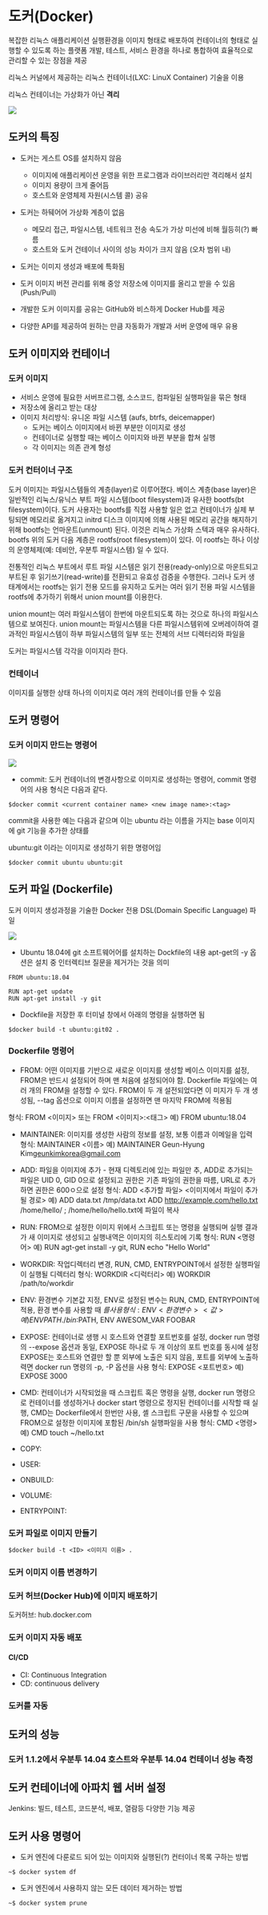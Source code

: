 # 도커(Docker)

복잡한 리눅스 애플리케이션 실행환경을 이미지 형태로 배포하여 컨테이너의 형태로 실행할 수 있도록 하는 플랫폼 
개발, 테스트, 서비스 환경을 하나로 통합하여 효율적으로 관리할 수 있는 장점을 제공

리눅스 커널에서 제공하는 리눅스 컨테이너(LXC: LinuX Container) 기술을 이용

리눅스 컨테이너는 가상화가 아닌 __격리__

<image src=https://www.docker.com/sites/default/files/d8/styles/large/public/2018-11/container-what-is-container.png>

## 도커의 특징 

* 도커는 게스트 OS를 설치하지 않음
  * 이미지에 애플리케이션 운영을 위한 프로그램과 라이브러리만 격리해서 설치
  * 이미지 용량이 크게 줄어듬
  * 호스트와 운영체제 자원(시스템 콜) 공유

* 도커는 하뒈어어 가상화 계층이 없음
  * 메모리 접근, 파일시스템, 네트워크 전송 속도가 가상 미선에 비해 월등히(?) 빠름
  * 호스트와 도커 건테이너 사이의 성능 차이가 크지 않음 (오차 범위 내)

* 도커는 이미지 생성과 배포에 특화됨

* 도커 이미지 버전 관리를 위해 중앙 저장소에 이미지를 올리고 받을 수 있음 (Push/Pull)

* 개발한 도커 이미지를 공유는 GitHub와 비스하게 Docker Hub를 제공

* 다양한 API를 제공하여 원하는 만큼 자동화가 개발과 서버 운영에 매우 유용

## 도커 이미지와 컨테이너 

### 도커 이미지
* 서비스 운영에 필요한 서버프르그램, 소스코드, 컴파일된 실행파일을 묶은 형태
* 저장소에 올리고 받는 대상
* 이미지 처리방식: 유니온 파일 시스템 (aufs, btrfs, deicemapper)
  * 도커는 베이스 이미지에서 바뀐 부분만 이미지로 생성
  * 컨테이너로 실행할 때는 베이스 이미지와 바뀐 부분을 합쳐 실행
  * 각 이미지는 의존 관계 형성

### 도커 컨터이너 구조
도커 이미지는 파일시스템들의 계층(layer)로 이루어졌다. 베이스 계층(base layer)은 일반적인 리눅스/유닉스 부트 파일 시스템(boot filesystem)과 유사한 bootfs(bt filesystem)이다. 도커 사용자는 bootfs를 직접 사용할 일은 없고 컨테이너가 실제 부팅되면 메모리로 옮겨지고 initrd 디스크 이미지에 의해 사용된 메모리 공간을 해지하기 위해 bootfs는 언마운트(unmount) 된다. 이것은 리눅스 가상화 스텍과 매우 유사하다. bootfs 위의 도커 다음 계층은 rootfs(root filesystem)이 있다. 이 rootfs는 하나 이상의 운영체제(예: 데비안, 우분투 파일시스템) 일 수 있다. 

전통적인 리눅스 부트에서 루트 파일 시스템은 읽기 전용(ready-only)으로 마운트되고 부트된 후 읽기쓰기(read-write)를 전환되고 유효성 검증을 수행한다. 그러나 도커 생태계에서는 rootfs는 읽기 전용 모드를 유지하고 도커는 여러 읽기 전용 파일 시스템을 rootfs에 추가하기 위해서 union mount를 이용한다. 

union mount는 여러 파일시스템이 한번에 마운트되도록 하는 것으로 하나의 파일시스템으로 보여진다. union mount는 파일시스템을 다른 파일시스템위에 오버레이하여 결과적인 파일시스템이 하부 파일시스템의 일부 또는 전체의 서브 디렉터리와 파일을  

도커는 파일시스템 각각을 이미지라 한다. 

### 컨테이너
이미지를 실행한 상태
하나의 이미지로 여러 개의 컨테이너를 만들 수 있음 

## 도커 명령어

### 도커 이미지 만드는 명령어

<image src=https://subicura.com/assets/article_images/2017-02-10-docker-guide-for-beginners-create-image-and-deploy/create-image.png>
 
* commit: 도커 컨테이너의 변경사항으로 이미지로 생성하는 명령어, commit 명령어의 사용 형식은 다음과 같다. 
```shell
$docker commit <current container name> <new image name>:<tag>
```
commit을 사용한 예는 다음과 같으며 이는 ubuntu 라는 이름을 가지는 base 이미지에 git 기능을 추가한 상태를 

ubuntu:git 이라는 이미지로 생성하기 위한 명령어임
```shell
$docker commit ubuntu ubuntu:git 
```

## 도커 파일 (Dockerfile)
도커 이미지 생성과정을 기술한 Docker 전용 DSL(Domain Specific Language) 파일

<image src=https://subicura.com/assets/article_images/2017-02-10-docker-guide-for-beginners-create-image-and-deploy/dockerfile.png>

* Ubuntu 18.04에 git 소프트웨어어를 설치하는 Dockfile의 내용
apt-get의 -y 옵션은 설치 중 인터렉티브 질문을 제거가는 것을 의미  

```Dockerflie
FROM ubuntu:18.04

RUN apt-get update
RUN apt-get install -y git
```

* Dockfile을 저장한 후 터미널 창에서 아래의 명령을 실행하면 됨 

```shell
$docker build -t ubuntu:git02 .
```
### Dockerfile 명령어
* FROM: 어떤 이미지를 기반으로 새로운 이미지를 생성할 베이스 이미지를 섦정, FROM은 반드시 설정되어 하며 맨 처음에 설정되어야 함. Dockerfile 파일에는 여러 개의 FROM을 설정할 수 있다. FROM이 두 개 설전되었다면 이
미지가 두 개 생성됨, --tag 옵션으로 이미지 이름을 설정하면 맨 마지막 FROM에 적용됨

형식: FROM <이미지> 또는 FROM <이미지>:<태그>
예) FROM ubuntu:18.04

* MAINTAINER: 이미지를 생성한 사람의 정보를 설정, 보통 이름과 이메일을 입력
형식: MAINTAINER <이름><e-mail> 
예) MAINTAINER Geun-Hyung Kim<geunkimkorea@gmail.com> 

* ADD: 파일을 이미지에 추가 - 현재 디렉토리에 있는 파일만 추, ADD로 추가되는 파일은 UID 0, GID 0으로 설정되고 권한은 기존 파일의 권한을 따름, URL로 추가하면 권한은 600ㅇ으로 설정
형식: ADD <추가할 파일> <이미지에서 파일이 추가될 경로>
예) ADD data.txt /tmp/data.txt
ADD http://example.com/hello.txt /home/hello/ ; /home/hello/hello.txt에 파일이 복사

* RUN: FROM으로 설정한 이미지 위에서 스크립트 또는 명령을 실행되며 실행 결과가 새 이미지로 생성되고 실행내역은 이미지의 히스토리에 기록 
형식: RUN <명령어>
예) RUN agt-get install -y git, RUN echo "Hello World" 

* WORKDIR: 작업디렉터리 변경, RUN, CMD, ENTRYPOINT에서 설정한 실행파일이 실행될 디렉터리 
형식: WORKDIR <디럭터리>
예) WORKDIR /path/to/workdir

* ENV: 환경변수 기본값 지정, ENV로 설정된 변수는 RUN, CMD, ENTRYPOINT에 적용, 환경 변수를 사용할 때 $를 사용
형식: ENV <환경변수> <값>
예) ENV PATH ./bin:$PATH, ENV AWESOM_VAR FOOBAR

* EXPOSE: 컨테이너로 생행 시 호스트와 연결할 포트번호를 설정, docker run 명령의 --expose 옵션과 동일, EXPOSE 하나로 두 개 이상의 포트 번호를 동시에 설정
EXPOSE는 호스트와 연결만 할 뿐 외부에 노출은 되지 않음, 포트를 외부에 노출하력면 docker run 명령의 -p, -P 옵션을 사용 
형식: EXPOSE <포트번호>
예) EXPOSE 3000

* CMD: 컨테이너가 시작되었을 때 스크립트 혹은 명령을 실행, docker run 명령으로 컨테이너를 생성하거나 docker start 명령으로 정지된 컨테이너를 시작할 때 실행, CMD는 Dockerfile에서 한번만 사용, 셸 스크립트 구문을 사용할 수 있으며 FROM으로 설정한 이미지에 포함된 /bin/sh 실행파일을 사용
형식: CMD <명령>
예) CMD touch ~/hello.txt

* COPY: 

* USER:

* ONBUILD:

* VOLUME:

* ENTRYPOINT:

### 도커 파일로 이미지 만들기

``` dockerfile
$docker build -t <ID> <이미지 이름> .
```
### 도커 이미지 이름 변경하기 



### 도커 허브(Docker Hub)에 이미지 배포하기 
도커허브: hub.docker.com


### 도커 이미지 자동 배포 
#### CI/CD
* CI: Continuous Integration
* CD: continuous delivery

### 도커를 자동



## 도커의 성능 
### 도커 1.1.2에서 우분투 14.04 호스트와 우분투 14.04 컨테이너 성능 측정


## 도커 컨테이너에 아파치 웹 서버 설정

Jenkins: 빌드, 테스트, 코드분석, 배포, 열람등 다양한 기능 제공

## 도커 사용 명령어

* 도커 엔진에 다룬로드 되어 있는 이미지와 실행된(?) 컨터이너 목록 구하는 방법
```shell
~$ docker system df 
```

* 도커 엔진에서 사용하지 않는 모든 데이터 제거하는 방법
```shell
~$ docker system prune
```








